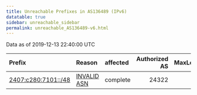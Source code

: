 ```yaml
---
title: Unreachable Prefixes in AS136489 (IPv6)
datatable: true
sidebar: unreachable_sidebar
permalink: unreachable_AS136489-v6.html
---
```


Data as of 2019-12-13 22:40:00 UTC


<div class="datatable-begin"></div>

| Prefix                                                           | Reason                                                                                                      | affected   |   Authorized AS |   MaxLength | Anchor                                       |   unreachable /48s |
|:-----------------------------------------------------------------|:------------------------------------------------------------------------------------------------------------|:-----------|----------------:|------------:|:---------------------------------------------|-------------------:|
| [2407:c280:7101::/48](https://stat.ripe.net/2407:c280:7101::/48) | [INVALID ASN](https://rpki-validator.ripe.net/announcement-preview?asn=AS136489&prefix=2407:c280:7101::/48) | complete   |           24322 |          32 | [APNIC](unreachable_APNIC_RPKI_Root-v6.html) |                  1 |

<div class="datatable-end"></div>